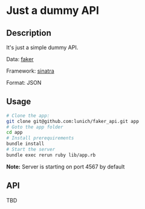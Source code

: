 # Just a dummy API

## Description

It's just a simple dummy API.

Data: [faker](https://github.com/faker-ruby/faker)

Framework: [sinatra](https://github.com/sinatra/sinatra)

Format: JSON

## Usage

```sh
# Clone the app:
git clone git@github.com:lunich/faker_api.git app
# Goto the app folder
cd app
# Install prerequirements
bundle install
# Start the server
bundle exec rerun ruby lib/app.rb
```

**Note:** Server is starting on port 4567 by default

## API

TBD
